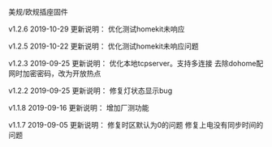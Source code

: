
美规/欧规插座固件

v1.2.6 2019-10-29
更新说明：
	优化测试homekit未响应

v1.2.5 2019-10-22
更新说明：
	优化测试homekit未响应问题

v1.2.3 2019-09-25
更新说明：
	优化本地tcpserver。支持多连接
	去除dohome配网时加密密码，改为开放热点

v1.2.2 2019-09-25
更新说明：
	修复灯状态显示bug

v1.1.8 2019-09-16
更新说明：
	增加厂测功能
	
v1.1.7 2019-09-05
更新说明：
	修复时区默认为0的问题
	修复上电没有同步时间的问题
